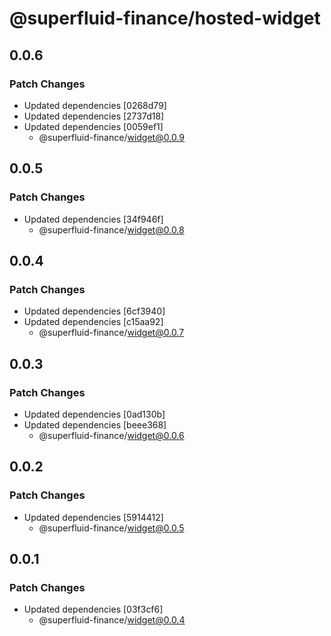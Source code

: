 # @superfluid-finance/hosted-widget

## 0.0.6

### Patch Changes

- Updated dependencies [0268d79]
- Updated dependencies [2737d18]
- Updated dependencies [0059ef1]
  - @superfluid-finance/widget@0.0.9

## 0.0.5

### Patch Changes

- Updated dependencies [34f946f]
  - @superfluid-finance/widget@0.0.8

## 0.0.4

### Patch Changes

- Updated dependencies [6cf3940]
- Updated dependencies [c15aa92]
  - @superfluid-finance/widget@0.0.7

## 0.0.3

### Patch Changes

- Updated dependencies [0ad130b]
- Updated dependencies [beee368]
  - @superfluid-finance/widget@0.0.6

## 0.0.2

### Patch Changes

- Updated dependencies [5914412]
  - @superfluid-finance/widget@0.0.5

## 0.0.1

### Patch Changes

- Updated dependencies [03f3cf6]
  - @superfluid-finance/widget@0.0.4
